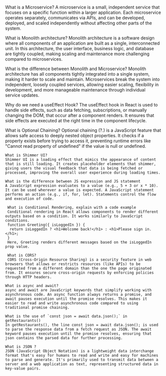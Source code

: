 What is a Microservice?
A microservice is a small, independent service that focuses on a specific function within a larger application. Each microservice operates separately, communicates via APIs, and can be developed, deployed, and scaled independently without affecting other parts of the system.

What is Monolith architecture?
Monolith architecture is a software design where all components of an application are built as a single, interconnected unit. In this architecture, the user interface, business logic, and database are tightly coupled, making scaling and maintenance more challenging compared to microservices.

What is the difference between Monolith and Microservice?
Monolith architecture has all components tightly integrated into a single system, making it harder to scale and maintain. Microservices break the system into independent, loosely coupled services, allowing easier scaling, flexibility in development, and more manageable maintenance through individual service updates.

Why do we need a useEffect Hook?
The useEffect hook in React is used to handle side effects, such as data fetching, subscriptions, or manually changing the DOM, that occur after a component renders. It ensures that side effects are executed at the right time in the component lifecycle.

What is Optional Chaining?
Optional chaining (?.) is a JavaScript feature that allows safe access to deeply nested object properties. It checks if a property exists before trying to access it, preventing runtime errors like "Cannot read property of undefined" if the value is null or undefined.

    What is Shimmer UI?
    Shimmer UI is a loading effect that mimics the appearance of content that is still loading. It creates placeholder elements that shimmer, giving users the visual feedback that data is being fetched or processed, improving the overall user experience during loading times.

    What is the difference between JS expression and JS statement
    A JavaScript expression evaluates to a value (e.g., 5 + 3 or x * 10). It can be used wherever a value is expected. A JavaScript statement performs an action (e.g., if, for, let). Statements control the flow and execution of code.

     What is Conditional Rendering, explain with a code example
     Conditional rendering in React allows components to render different outputs based on a condition. It works similarly to JavaScript conditions.
     function Greeting({ isLoggedIn }) {
      return isLoggedIn ? <h1>Welcome back!</h1> : <h1>Please sign in.</h1>;
     }
     Here, Greeting renders different messages based on the isLoggedIn prop value.

     What is CORS?
     CORS (Cross-Origin Resource Sharing) is a security feature in web browsers that allows or restricts resources (like APIs) to be requested from a different domain than the one the page originated from. It ensures secure cross-origin requests by enforcing policies through HTTP headers.

    What is async and await?
    async and await are JavaScript keywords that simplify working with asynchronous code. An async function always returns a promise, and await pauses execution until the promise resolves. This makes it easier to read and write asynchronous code compared to using traditional promise chaining.

    What is the use of `const json = await data.json();` in getRestaurants()
    In getRestaurants(), the line const json = await data.json(); is used to parse the response data from a fetch request as JSON. The await keyword pauses execution until the promise resolves, ensuring that json contains the parsed data for further processing.

    What is JSON ?
    JSON (JavaScript Object Notation) is a lightweight data interchange format that's easy for humans to read and write and easy for machines to parse and generate. It's primarily used to transmit data between a server and a web application as text, representing structured data in key-value pairs.

